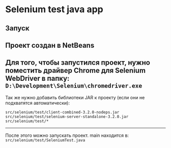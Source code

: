 Selenium test java app
=====================
Запуск
-----------------------------------
Проект создан в NetBeans
---
Для того, чтобы запустился проект, нужно поместить драйвер Chrome для
Selenium WebDriver в папку:
`D:\Development\Selenium\chromedriver.exe`
---
Так же нужно добавить библиотеки JAR к проекту (если они не подхватятся автоматически):
```
src/selenium/test/client-combined-3.2.0-nodeps.jar
src/selenium/test/selenium-server-standalone-3.2.0.jar
src/selenium/test/*
```
---
После этого можно запускать проект.
main находится в:
`src/selenium/test/SeleniumTest.java`

